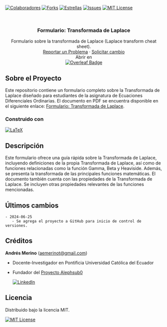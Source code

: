 <!-- Encabezado -->
[![Colaboradores][contributors-shield]][contributors-url]
[![Forks][forks-shield]][forks-url]
[![Estrellas][stars-shield]][stars-url]
[![Issues][issues-shield]][issues-url]
[![MIT License][license-shield]][license-url]

<!-- Título -->
<br />
<div align="center">

<h3 align="center">Formulario: Transformada de Laplace</h3>
  <p align="center">
    Formulario sobre la transformada de Laplace (Laplace transform cheat sheet).   
    <br />
    <a href="https://github.com/alephsub0/Formulario-Transformada-Laplace/issues">Reportar un Problema</a>
    ·
    <a href="https://github.com/alephsub0/Formulario-Transformada-Laplace/issues">Solicitar cambio</a>
    <br />
    Abrir en 
    <br />
    <a href="https://www.overleaf.com/read/gbmfjbcznhrd#3f2a21">
    <img src="https://img.shields.io/badge/Overleaf-47A141?logo=overleaf&logoColor=fff&style=for-the-badge" alt="Overleaf Badge">
    </a>
  </p>
</div>

<!-- Cuerpo -->
## Sobre el Proyecto

Este repositorio contiene un formulario completo sobre la Transformada de Laplace diseñado para estudiantes de la asignatura de Ecuaciones Diferenciales Ordinarias. El documento en PDF se encuentra disponible en el siguiente enlace: [Formulario: Transformada de Laplace](https://github.com/alephsub0/Formulario-Transformada-Laplace/blob/main/FormularioTransformadaDeLaplace.pdf).

### Construido con

[![LaTeX][LaTeX]][LaTeX-url]


## Descripción

Este formulario ofrece una guía rápida sobre la Transformada de Laplace, incluyendo definiciones de la propia Transformada de Laplace, así como de funciones relacionadas como la función Gamma, Beta y Heaviside. Además, se presenta la transformada de las principales funciones matemáticas. El documento también cuenta con las propiedades de la Transformada de Laplace. Se incluyen otras propiedades relevantes de las funciones mencionadas.


## Últimos cambios

```
- 2024-06-25
   - Se agrega el proyecto a GitHub para inicio de control de versiones.
```

## Créditos

**Andrés Merino** (aemerinot@gmail.com) 

- Docente-Investigador en Pontificia Universidad Católica del Ecuador
- Fundador del [Proyecto Alephsub0](https://www.alephsub0.org/about/)
  
  [![LinkedIn][linkedin-shield]][linkedin-url-aemt]


## Licencia

Distribuido bajo la licencia MIT. 

[![MIT License][license-shield]][license-url]






<!-- MARKDOWN LINKS & IMAGES -->
[contributors-shield]: https://img.shields.io/github/contributors/alephsub0/Formulario-Transformada-Laplace.svg?style=for-the-badge
[contributors-url]: https://github.com/alephsub0/Formulario-Transformada-Laplace/graphs/contributors
[forks-shield]: https://img.shields.io/github/forks/alephsub0/Formulario-Transformada-Laplace.svg?style=for-the-badge
[forks-url]: https://github.com/alephsub0/Formulario-Transformada-Laplace/forks
[stars-shield]: https://img.shields.io/github/stars/alephsub0/Formulario-Transformada-Laplace?style=for-the-badge
[stars-url]: https://github.com/alephsub0/Formulario-Transformada-Laplace/stargazers
[issues-shield]: https://img.shields.io/github/issues/alephsub0/Formulario-Transformada-Laplace.svg?style=for-the-badge
[issues-url]: https://github.com/alephsub0/Formulario-Transformada-Laplace/issues
[license-shield]: https://img.shields.io/github/license/alephsub0/Formulario-Transformada-Laplace.svg?style=for-the-badge
[license-url]: https://es.wikipedia.org/wiki/Licencia_MIT
[linkedin-shield]: https://img.shields.io/badge/linkedin-%230077B5.svg?style=for-the-badge&logo=linkedin&logoColor=white
[linkedin-url-aemt]: https://www.linkedin.com/in/andrés-merino-010a9b12b/
[LaTeX]: https://img.shields.io/badge/LaTeX-008080?logo=latex&logoColor=fff&style=for-the-badge
[LaTeX-url]: https://www.latex-project.org/